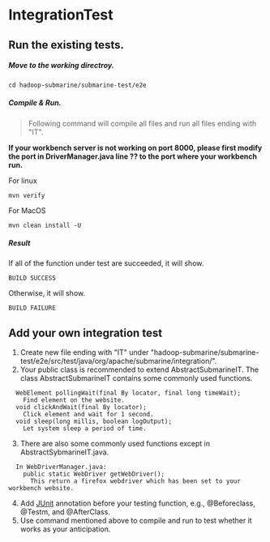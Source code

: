 <!---      
  Licensed under the Apache License, Version 2.0 (the "License");      
  you may not use this file except in compliance with the License.      
  You may obtain a copy of the License at      
      
   http://www.apache.org/licenses/LICENSE-2.0      
      
  Unless required by applicable law or agreed to in writing, software      
  distributed under the License is distributed on an "AS IS" BASIS,      
  WITHOUT WARRANTIES OR CONDITIONS OF ANY KIND, either express or implied.      
  See the License for the specific language governing permissions and      
  limitations under the License. See accompanying LICENSE file.      
-->

# IntegrationTest

## Run the existing tests.
##### Move to the working directroy.
```
cd hadoop-submarine/submarine-test/e2e
```
##### Compile & Run.

> Following command will compile all files and run all files ending with "IT". 

**If your workbench server is not working on port 8000, please first modify the port in DriverManager.java line ?? to the port where your workbench run.** 

For linux
```
mvn verify
```
For MacOS
```
mvn clean install -U
```
##### Result
If all of the function under test are succeeded, it will show.
```
BUILD SUCCESS
```
Otherwise, it will show.
```
BUILD FAILURE
```

## Add your own integration test
1. Create new file ending with "IT" under "hadoop-submarine/submarine-test/e2e/src/test/java/org/apache/submarine/integration/".
2. Your public class is recommended to extend AbstractSubmarineIT. The class AbstractSubmarineIT contains some commonly used functions. 
```
  WebElement pollingWait(final By locator, final long timeWait);
    Find element on the website.
  void clickAndWait(final By locator);
    Click element and wait for 1 second.
  void sleep(long millis, boolean logOutput);
    Let system sleep a period of time.
```
3. There are also some commonly used functions except in AbstractSybmarineIT.java.
```
  In WebDriverManager.java:
    public static WebDriver getWebDriver();
      This return a firefox webdriver which has been set to your workbench website.
```
4. Add [JUnit](https://junit.org/junit5/docs/current/user-guide/) annotation before your testing function, e.g., @Beforeclass, @Testm, and @AfterClass.
5. Use command mentioned above to compile and run to test whether it works as your anticipation.


